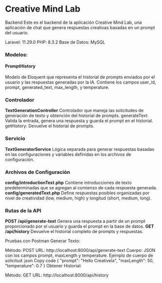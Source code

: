 <h1>Creative Mind Lab</h1>
Backend
Este es el backend de la aplicación Creative Mind Lab, una aplicación de chat que genera respuestas creativas basadas en un prompt del usuario.

Laravel: 11.29.0
PHP: 8.3.2
Base de Datos: MySQL

<h3>Modelos:</h3>
<h4><bold>PromptHistory</bold></h4> 
Modelo de Eloquent que representa el historial de prompts enviados por el usuario y las respuestas generadas por la IA. Contiene los campos user_id, prompt, generated_text, max_length, y temperature.

<h3>Controlador</h3>
<strong>TextGenerationController</strong>
Controlador que maneja las solicitudes de generación de texto y obtención del historial de prompts.
generateText: Valida la entrada, genera una respuesta y guarda el prompt en el historial.
getHistory: Devuelve el historial de prompts.

<h3>Servicio </h3>
<strong>TextGeneratorService</strong>
 Lógica separada para generar respuestas basadas en las configuraciones y variables definidas en los archivos de configuración.

<h3>Archivos de Configuración</h3>
<strong>config/introductionText.php</strong> Contiene introducciones de texto predeterminadas que se agregan al comienzo de cada respuesta generada.
<strong>config/generatedText.php</strong> Define respuestas posibles organizadas por nivel de creatividad (low, medium, high) y longitud (short, medium, long).

<h3>Rutas de la API</h3>

<strong>POST /api/generate-text</strong> Genera una respuesta a partir de un prompt proporcionado por el usuario y guarda el prompt en la base de datos.
<strong>GET /api/history</strong> Devuelve el historial completo de prompts y respuestas.

Pruebas con Postman
Generar Texto:

Método: POST
URL: http://localhost:8000/api/generate-text
Cuerpo: JSON con los campos prompt, maxLength y temperature.
Ejemplo de cuerpo de solicitud:
json
Copy code
{
"prompt": "Hello CreativeIa",
"maxLength": 50,
"temperature": 0.7
}
Obtener Historial:

Método: GET
URL: http://localhost:8000/api/history
